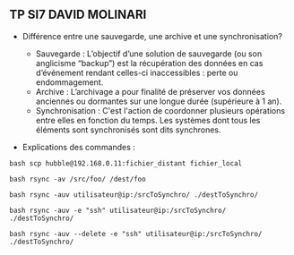 ## TP SI7 DAVID MOLINARI


- Différence entre une sauvegarde, une archive et une synchronisation?
  - Sauvegarde : 
    L’objectif d’une solution de sauvegarde (ou son anglicisme “backup”) est la récupération des données en cas d’événement rendant celles-ci inaccessibles : perte ou endommagement.
  - Archive :
    L’archivage a pour finalité de préserver vos données anciennes ou dormantes sur une longue durée (supérieure à 1 an). 
  - Synchronisation : 
    C'est l'action de coordonner plusieurs opérations entre elles en fonction du temps. Les systèmes dont tous les éléments sont synchronisés sont dits synchrones.

- Explications des commandes :

```bash scp hubble@192.168.0.11:fichier_distant fichier_local ```

```bash rsync -av /src/foo/ /dest/foo ```

```bash rsync -auv utilisateur@ip:/srcToSynchro/ ./destToSynchro/ ```

```bash rsync -auv -e "ssh" utilisateur@ip:/srcToSynchro/ ./destToSynchro/ ```

```bash rsync -auv --delete -e "ssh" utilisateur@ip:/srcToSynchro/ ./destToSynchro/ ```
